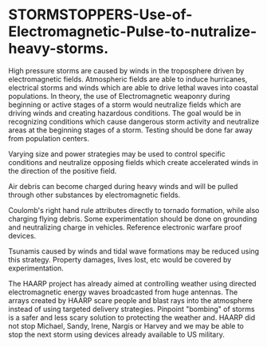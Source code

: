 # STORMSTOPPERS-Use-of-Electromagnetic-Pulse-to-nutralize-heavy-storms.
High pressure storms are caused by winds in the troposphere driven by electromagnetic fields. Atmospheric fields are able to induce hurricanes, electrical storms and winds which are able to drive lethal waves into coastal populations. In theory, the use of Electromagnetic weaponry during beginning or active stages of a storm would neutralize fields which are driving winds and creating hazardous conditions. The goal would be in recognizing conditions which cause dangerous storm activity and neutralize areas at the beginning stages of a storm. Testing should be done far away from population centers.

Varying size and power strategies may be used to control specific conditions and neutralize opposing fields which create accelerated winds in the direction of the positive field. 

Air debris can become charged during heavy winds and will be pulled through other substances by electromagnetic fields.

Coulomb's right hand rule attributes directly to tornado formation, while also charging flying debris. Some experimentation should be done on grounding and neutralizing charge in vehicles. Reference electronic warfare proof devices.

Tsunamis caused by winds and tidal wave formations may be reduced using this strategy. Property damages, lives lost, etc would be covered by experimentation.

The HAARP project has already aimed at controlling weather using directed electromagnetic energy waves broadcasted from huge antennas. The arrays created by HAARP scare people and blast rays into the atmosphere instead of using targeted delivery strategies. Pinpoint "bombing" of storms is a safer and less scary solution to protecting the weather and. HAARP did not stop Michael, Sandy, Irene, Nargis or Harvey and we may be able to stop the next storm using devices already available to US military.





